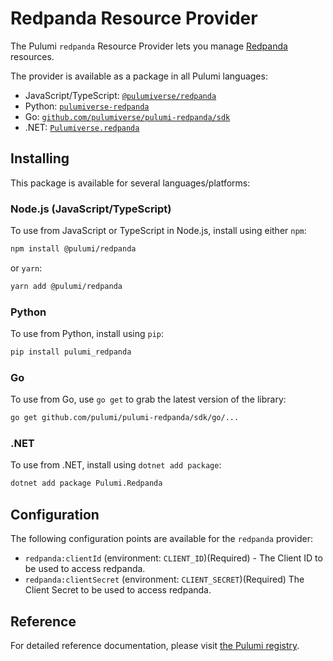 # Redpanda Resource Provider

The Pulumi `redpanda` Resource Provider lets you manage [Redpanda](https://redpanda.com/) resources.

The provider is available as a package in all Pulumi languages:

- JavaScript/TypeScript: [`@pulumiverse/redpanda`](https://www.npmjs.com/package/@pulumiverse/redpanda)
- Python: [`pulumiverse-redpanda`](https://pypi.org/project/pulumiverse-redpanda/)
- Go: [`github.com/pulumiverse/pulumi-redpanda/sdk`](https://pkg.go.dev/github.com/pulumiverse/pulumi-redpanda/sdk)
- .NET: [`Pulumiverse.redpanda`](https://www.nuget.org/packages/Pulumiverse.redpanda)

## Installing

This package is available for several languages/platforms:

### Node.js (JavaScript/TypeScript)

To use from JavaScript or TypeScript in Node.js, install using either `npm`:

```bash
npm install @pulumi/redpanda
```

or `yarn`:

```bash
yarn add @pulumi/redpanda
```

### Python

To use from Python, install using `pip`:

```bash
pip install pulumi_redpanda
```

### Go

To use from Go, use `go get` to grab the latest version of the library:

```bash
go get github.com/pulumi/pulumi-redpanda/sdk/go/...
```

### .NET

To use from .NET, install using `dotnet add package`:

```bash
dotnet add package Pulumi.Redpanda
```

## Configuration

The following configuration points are available for the `redpanda` provider:

- `redpanda:clientId` (environment: `CLIENT_ID`)(Required) - The Client ID to be used to access redpanda.
- `redpanda:clientSecret` (environment: `CLIENT_SECRET`)(Required) The Client Secret to be used to access redpanda.

## Reference

For detailed reference documentation, please visit [the Pulumi registry](https://www.pulumi.com/registry/packages/redpanda/api-docs/).
